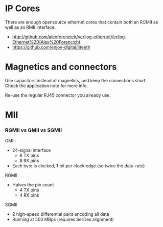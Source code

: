 # IP Cores
There are enough opensource ethernet cores that contain both an RGMII as well as an RMII interface.
- http://github.com/alexforencich/verilog-ethernetVerilog-Ethernet%20(Alex%20Forencich)
- https://github.com/enjoy-digital/liteeth


# Magnetics and connectors
Use capacitors instead of magnetics, and keep the connections short.
Check the application note for more info.

Re-use the regular RJ45 connector you already use.


# MII
### RGMII vs GMII vs SGMII
GMII:
- 24-signal interface 
	- 8 TX pins
	- 8 RX pins
- Each byte is clocked, 1 bit per clock edge (so twice the data-rate)

RGMII:
- Halves the pin count
	- 4 TX pins
	- 4 RX pins

SGMII
- 2 high-speed differential pairs encoding all data
- Running at 500 MBps (requires SerDes alignment)